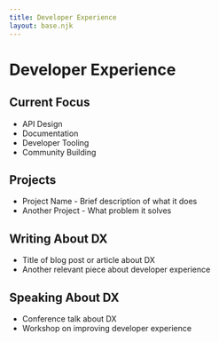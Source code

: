 ```yaml
---
title: Developer Experience
layout: base.njk
---
```


# Developer Experience

## Current Focus

* API Design
* Documentation
* Developer Tooling
* Community Building

## Projects

* Project Name - Brief description of what it does
* Another Project - What problem it solves

## Writing About DX

* Title of blog post or article about DX
* Another relevant piece about developer experience

## Speaking About DX

* Conference talk about DX
* Workshop on improving developer experience
